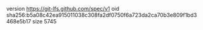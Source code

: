 version https://git-lfs.github.com/spec/v1
oid sha256:b5a08c42ea915011038c308fa2df0750f6a723da2ca70b3e809f1bd3468e5b17
size 5745
